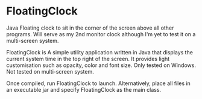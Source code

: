 # FloatingClock
Java Floating clock to sit in the corner of the screen above all other programs. 
Will serve as my 2nd monitor clock although I'm yet to test it on a multi-screen system.

FloatingClock is A simple utility application written in Java that displays the current system time in the top right of the screen. 
It provides light customisation such as opacity, color and font size. Only tested on Windows. Not tested on multi-screen system.

Once compiled, run FloatingClock to launch. Alternatively, place all files in an executable jar and specify FloatingClock 
as the main class.
